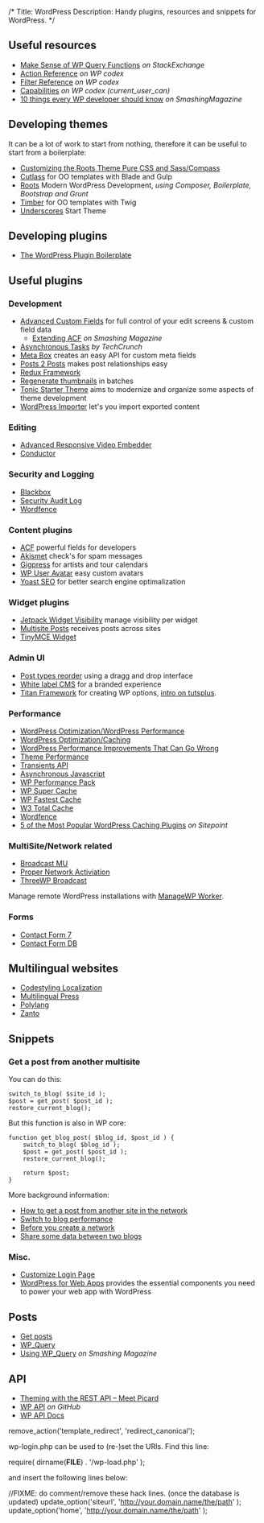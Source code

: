 /*
Title: WordPress
Description: Handy plugins, resources and snippets for WordPress.
*/


## Useful resources

- [Make Sense of WP Query Functions](http://wordpress.stackexchange.com/questions/1753/when-should-you-use-wp-query-vs-query-posts-vs-get-posts) *on StackExchange*
- [Action Reference](http://codex.wordpress.org/Plugin_API/Action_Reference) *on WP codex*
- [Filter Reference](http://codex.wordpress.org/Plugin_API/Filter_Reference) *on WP codex*
- [Capabilities](http://codex.wordpress.org/Function_Reference/current_user_can) *on WP codex (current_user_can)*
- [10 things every WP developer should know](http://www.smashingmagazine.com/2011/03/08/ten-things-every-wordpress-plugin-developer-should-know/) *on SmashingMagazine*


## Developing themes

It can be a lot of work to start from nothing, therefore it can be useful to start from a boilerplate:

- [Customizing the Roots Theme Pure CSS and Sass/Compass](http://kalenjohnson.com/customizing-roots-sass/)
- [Cutlass](http://cutlasswp.com/) for OO templates with Blade and Gulp
- [Roots](http://roots.io/) Modern WordPress Development, *using Composer, Boilerplate, Bootstrap and Grunt*
- [Timber](https://github.com/jarednova/timber) for OO templates with Twig
- [Underscores](http://underscores.me/) Start Theme


## Developing plugins

- [The WordPress Plugin Boilerplate](http://wppb.io/)


## Useful plugins

### Development

- [Advanced Custom Fields](http://www.advancedcustomfields.com/) for full control of your edit screens &amp; custom field data
	- [Extending ACF](http://www.smashingmagazine.com/2015/09/extending-advanced-custom-fields-with-your-own-controls/) *on Smashing Magazine*
- [Asynchronous Tasks](https://github.com/techcrunch/wp-async-task) *by TechCrunch*
- [Meta Box](http://www.deluxeblogtips.com/meta-box) creates an easy API for custom meta fields
- [Posts 2 Posts](http://scribu.net/wordpress/posts-to-posts/) makes post relationships easy
- [Redux Framework](https://wordpress.org/plugins/redux-framework/)
- [Regenerate thumbnails](http://www.viper007bond.com/wordpress-plugins/regenerate-thumbnails/) in batches
- [Tonic Starter Theme](http://labs.tonik.pl/theme/) aims to modernize and organize some aspects of theme development
- [WordPress Importer](http://wordpress.org/plugins/wordpress-importer/) let's you import exported content

### Editing

- [Advanced Responsive Video Embedder](https://wordpress.org/plugins/advanced-responsive-video-embedder/)
- [Conductor](http://slocumthemes.com/wordpress-plugins/conductor/)

### Security and Logging

- [Blackbox](https://wordpress.org/plugins/blackbox-debug-bar/)
- [Security Audit Log](http://wordpress.org/plugins/wp-security-audit-log/)
- [Wordfence](http://wordpress.org/plugins/wordfence/)

### Content plugins

- [ACF](http://www.advancedcustomfields.com/) powerful fields for developers
- [Akismet](http://akismet.com/) check's for spam messages
- [Gigpress](http://gigpress.com/) for artists and tour calendars
- [WP User Avatar](http://wordpress.org/plugins/wp-user-avatar/) easy custom avatars
- [Yoast SEO](https://yoast.com/wordpress/plugins/seo/) for better search engine optimalization

### Widget plugins

- [Jetpack Widget Visibility](http://wordpress.org/plugins/jetpack-widget-visibility/) manage visibility per widget
- [Multisite Posts](https://wordpress.org/plugins/multisite-posts/) receives posts across sites
- [TinyMCE Widget](https://wordpress.org/plugins/black-studio-tinymce-widget/)

### Admin UI

- [Post types reorder](https://wordpress.org/plugins/post-types-order/) using a dragg and drop interface
- [White label CMS](http://www.videousermanuals.com/white-label-cms/) for a branded experience
- [Titan Framework](http://www.titanframework.net/) for creating WP options, [intro on tutsplus](http://code.tutsplus.com/articles/a-beginners-guide-to-titan-framework-creating-an-admin-panel-with-titan--cms-24358).

### Performance

- [WordPress Optimization/WordPress Performance](http://codex.wordpress.org/WordPress_Optimization/WordPress_Performance)
- [WordPress Optimization/Caching](http://codex.wordpress.org/WordPress_Optimization/Caching)
- [WordPress Performance Improvements That Can Go Wrong](http://www.smashingmagazine.com/2014/03/21/wordpress-performance-improvements-that-can-go-wrong/)
- [Theme Performance](http://themeshaper.com/2014/02/06/theme-performance/)
- [Transients API](http://codex.wordpress.org/Transients_API)
- [Asynchronous Javascript](https://wordpress.org/plugins/asynchronous-javascript/)
- [WP Performance Pack](http://wordpress.org/plugins/wp-performance-pack/)
- [WP Super Cache](https://wordpress.org/plugins/wp-super-cache/)
- [WP Fastest Cache](https://wordpress.org/plugins/wp-fastest-cache/)
- [W3 Total Cache](https://wordpress.org/plugins/w3-total-cache/)
- [Wordfence](http://wordpress.org/plugins/wordfence/)
- [5 of the Most Popular WordPress Caching Plugins](http://www.sitepoint.com/5-of-the-most-popular-wordpress-caching-plugins/) *on Sitepoint*

### MultiSite/Network related

- [Broadcast MU](http://wordpress.org/plugins/broadcast-mu/)
- [Proper Network Activiation](http://wordpress.org/plugins/proper-network-activation/)
- [ThreeWP Broadcast](http://wordpress.org/plugins/threewp-broadcast/)

Manage remote WordPress installations with [ManageWP Worker](http://wordpress.org/plugins/worker/).

### Forms

- [Contact Form 7](https://wordpress.org/plugins/contact-form-7/)
- [Contact Form DB](https://wordpress.org/plugins/contact-form-7-to-database-extension/)


## Multilingual websites

- [Codestyling Localization](http://www.code-styling.de/deutsch/entwicklungen/wordpress-plugin-codestyling-localization)
- [Multilingual Press](https://wordpress.org/plugins/multilingual-press/)
- [Polylang](http://polylang.wordpress.com/)
- [Zanto](http://zanto.org/)


## Snippets

### Get a post from another multisite

You can do this:

	switch_to_blog( $site_id );
	$post = get_post( $post_id );
	restore_current_blog();

But this function is also in WP core:

	function get_blog_post( $blog_id, $post_id ) {
	    switch_to_blog( $blog_id );
	    $post = get_post( $post_id );
	    restore_current_blog();

	    return $post;
	}

More background information:

- [How to get a post from another site in the network](http://make.marketpress.com/multilingualpress/2014/07/how-to-get-a-post-from-another-site-in-the-network/)
- [Switch to blog performance](http://wordpress.stackexchange.com/questions/106834/switch-to-blog-performance-considerations-alternatives)
- [Before you create a network](http://codex.wordpress.org/Before_You_Create_A_Network)
- [Share some data between two blogs](http://wordpress.org/support/topic/share-some-data-between-2-blogs-on-one-install)

### Misc.

- [Customize Login Page](https://premium.wpmudev.org/blog/customize-login-page/)
- [WordPress for Web Apps](https://github.com/cferdinandi/gmt-wordpress-for-web-apps) provides the essential components you need to power your web app with WordPress


## Posts

- [Get posts](http://codex.wordpress.org/Template_Tags/get_posts)
- [WP_Query](http://codex.wordpress.org/Class_Reference/WP_Query)
- [Using WP_Query](http://www.smashingmagazine.com/2013/01/14/using-wp_query-wordpress/) *on Smashing Magazine*


## API

- [Theming with the REST API – Meet Picard](http://themeshaper.com/2015/05/07/theming-with-the-rest-api-meet-picard/)
- [WP API](https://github.com/WP-API/WP-API) *on GitHub*
- [WP API Docs](http://wp-api.org/)


remove_action('template_redirect', 'redirect_canonical');

wp-login.php can be used to (re-)set the URIs. Find this line:

require( dirname(__FILE__) . '/wp-load.php' );

and insert the following lines below:

//FIXME: do comment/remove these hack lines. (once the database is updated)
update_option('siteurl', 'http://your.domain.name/the/path' );
update_option('home', 'http://your.domain.name/the/path' );

